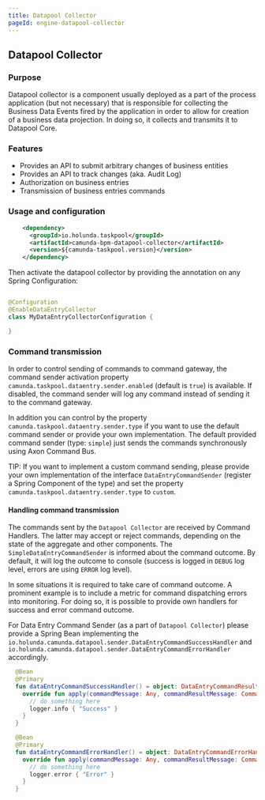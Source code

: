 ```yaml
---
title: Datapool Collector
pageId: engine-datapool-collector
---
```


## Datapool Collector


### Purpose
Datapool collector is a component usually deployed as a part of the process application (but not necessary) that
is responsible for collecting the Business Data Events fired by the application in order to allow for creation of
a business data projection. In doing so, it collects and transmits it to Datapool Core.

### Features
 * Provides an API to submit arbitrary changes of business entities
 * Provides an API to track changes (aka. Audit Log)
 * Authorization on business entries
 * Transmission of business entries commands

### Usage and configuration


```xml
    <dependency>
      <groupId>io.holunda.taskpool</groupId>
      <artifactId>camunda-bpm-datapool-collector</artifactId>
      <version>${camunda-taskpool.version}</version>
    </dependency>
```

Then activate the datapool collector by providing the annotation on any Spring Configuration:

```java

@Configuration
@EnableDataEntryCollector
class MyDataEntryCollectorConfiguration {

}

```

### Command transmission

In order to control sending of commands to command gateway, the command sender activation property
`camunda.taskpool.dataentry.sender.enabled` (default is `true`) is available. If disabled, the command sender
will log any command instead of sending it to the command gateway.

In addition you can control by the property `camunda.taskpool.dataentry.sender.type` if you want to use the default command sender or provide your own implementation.
The default provided command sender (type: `simple`) just sends the commands synchronously using Axon Command Bus.

TIP: If you want to implement a custom command sending, please provide your own implementation of the interface `DataEntryCommandSender`
(register a Spring Component of the type) and set the property `camunda.taskpool.dataentry.sender.type` to `custom`.

#### Handling command transmission

The commands sent by the `Datapool Collector` are received by Command Handlers. The latter may accept or reject commands, depending
on the state of the aggregate and other components. The `SimpleDataEntryCommandSender` is informed about the command outcome. By default, it will log the outcome
to console (success is logged in `DEBUG` log level, errors are using `ERROR` log level).

In some situations it is required to take care of command outcome. A prominent example is to include a metric for command dispatching errors into monitoring. For doing so,
it is possible to provide own handlers for success and error command outcome.

For Data Entry Command Sender (as a part of `Datapool Collector`) please provide a Spring Bean implementing the `io.holunda.camunda.datapool.sender.DataEntryCommandSuccessHandler`
 and `io.holunda.camunda.datapool.sender.DataEntryCommandErrorHandler` accordingly.


```kotlin
  @Bean
  @Primary
  fun dataEntryCommandSuccessHandler() = object: DataEntryCommandResultHandler {
    override fun apply(commandMessage: Any, commandResultMessage: CommandResultMessage<out Any?>) {
      // do something here
      logger.info { "Success" }
    }
  }

  @Bean
  @Primary
  fun dataEntryCommandErrorHandler() = object: DataEntryCommandErrorHandler {
    override fun apply(commandMessage: Any, commandResultMessage: CommandResultMessage<out Any?>) {
      // do something here
      logger.error { "Error" }
    }
  }
```
